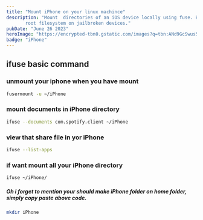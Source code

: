 ```yaml
---
title: "Mount iPhone on your linux machince"
description: "Mount  directories of an iOS device locally using fuse. By default the media directory is mounted, options allow to also mount the sandbox container of an app, an app's documents folder or even the
       root filesystem on jailbroken devices."
pubDate: "June 26 2023"
heroImage: "https://encrypted-tbn0.gstatic.com/images?q=tbn:ANd9GcSwus5NOJT6b3oTevs05R_Up4uMvh1cfy48pA&usqp=CAU"
badge: "iPhone"
---
```

## ifuse basic command

### unmount your iphone when you have mount

```bash
fusermount -u ~/iPhone
```

### mount documents in iPhone directory

```bash
ifuse --documents com.spotify.client ~/iPhone
```

### view that share file in yor iPhone

```bash
ifuse --list-apps
```

### if want mount all your iPhone directory

```bash
ifuse ~/iPhone/
```

##### Oh i forget to mention your should make iPhone folder on home folder, simply copy paste above code. 

```bash
mkdir iPhone
```
